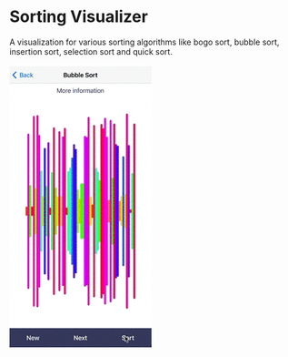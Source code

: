 # Sorting Visualizer

A visualization for various sorting algorithms like bogo sort, bubble sort, insertion sort, selection sort and quick sort.

<img src="https://github.com/m-rtin/sorting-app/blob/main/demoGif.gif" height="500"> 
